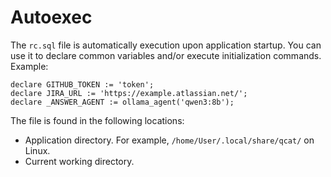 # Autoexec

The `rc.sql` file is automatically execution upon application startup. You can use it to declare common variables and/or execute initialization commands. Example:

```
declare GITHUB_TOKEN := 'token';
declare JIRA_URL := 'https://example.atlassian.net/';
declare _ANSWER_AGENT := ollama_agent('qwen3:8b');
```

The file is found in the following locations:

- Application directory. For example, `/home/User/.local/share/qcat/` on Linux.
- Current working directory.

